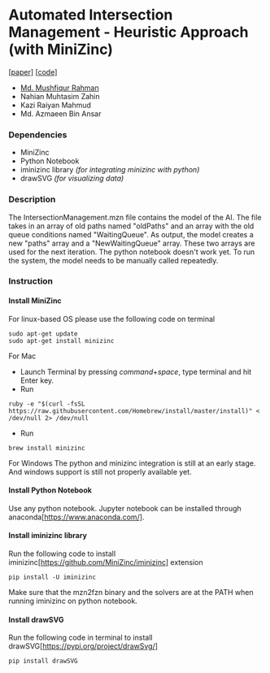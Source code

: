 # Automated Intersection Management - Heuristic Approach (with MiniZinc)
[[paper]](https://arxiv.org/abs/2011.07509) [[code]](https://github.com/mushfiqur11/IntersectionManagementAI)

- [Md. Mushfiqur Rahman](https://mushfiqur11.github.io/)
- Nahian Muhtasim Zahin
- Kazi Raiyan Mahmud
- Md. Azmaeen Bin Ansar

### Dependencies
- MiniZinc
- Python Notebook
- iminizinc library *(for integrating minizinc with python)*
- drawSVG *(for visualizing data)*

### Description
The IntersectionManagement.mzn file contains the model of the AI. The file takes in an array of old paths named "oldPaths" and an array with the old queue conditions named "WaitingQueue". As output, the model creates a new "paths" array and a "NewWaitingQueue" array. These two arrays are used for the next iteration.
The python notebook doesn't work yet. To run the system, the model needs to be manually called repeatedly.

### Instruction
#### Install MiniZinc
For linux-based OS please use the following code on terminal
```
sudo apt-get update
sudo apt-get install minizinc
```

For Mac
- Launch Terminal by pressing *command*+*space*, type terminal and hit Enter key.
- Run
```
ruby -e "$(curl -fsSL https://raw.githubusercontent.com/Homebrew/install/master/install)" < /dev/null 2> /dev/null
```
- Run
```
brew install minizinc
```

For Windows
The python and minizinc integration is still at an early stage. And windows support is still not properly available yet.

#### Install Python Notebook
Use any python notebook. Jupyter notebook can be installed through anaconda[https://www.anaconda.com/].

#### Install iminizinc library
Run the following code to install iminizinc[https://github.com/MiniZinc/iminizinc] extension
```
pip install -U iminizinc
```

Make sure that the mzn2fzn binary and the solvers are at the PATH when running iminizinc on python notebook.

#### Install drawSVG
Run the following code in terminal to install drawSVG[https://pypi.org/project/drawSvg/]
```
pip install drawSVG
```
